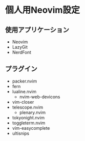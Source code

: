 # 個人用Neovim設定

## 使用アプリケーション

* Neovim
* LazyGit
* NerdFont

## プラグイン

* packer.nvim
* fern
* lualine.nvim
  - nvim-web-devicons
* vim-closer
* telescope.nvim
  - plenary.nvim
* tokyonight.nvim
* toggleterm.nvim
* vim-easycomplete
* ultisnips
